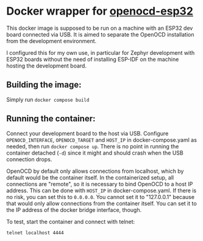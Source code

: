 # Docker wrapper for [openocd-esp32](https://github.com/espressif/openocd-esp32)

This docker image is supposed to be run on a machine with an ESP32 dev board connected via USB.
It is aimed to separate the OpenOCD installation from the development environment.

I configured this for my own use, in particular for Zephyr development with ESP32 boards without
the need of installing ESP-IDF on the machine hosting the development board.

## Building the image:

Simply run `docker compose build`

## Running the container:

Connect your development board to the host via USB. Configure  `OPENOCD_INTERFACE`, `OPENOCD_TARGET`
and `HOST_IP` in docker-compose.yaml as needed, then run `docker compose up`. There is no point in running
the container detached (`-d`) since it might and should crash when the USB connection drops.

OpenOCD by default only allows connections from localhost, which by default would be the container itself. In
the containerized setup, all connections are "remote", so it is necessary to bind OpenOCD to a host IP address.
This can be done with `HOST_IP` in docker-compose.yaml. If there is no risk, you can set this to `0.0.0.0`. You cannot set it to "127.0.0.1" because that would only allow connections from the container itself. You can set it to the IP address of the docker bridge interface, though.

To test, start the container and connect with telnet:

```
telnet localhost 4444
```
